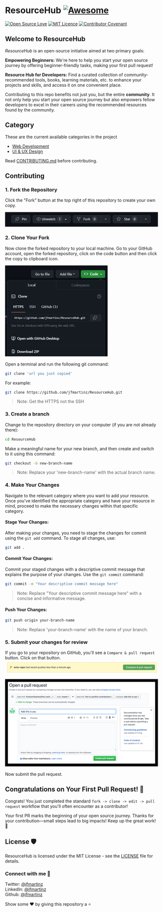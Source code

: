 # ResourceHub [![Awesome](https://cdn.rawgit.com/sindresorhus/awesome/d7305f38d29fed78fa85652e3a63e154dd8e8829/media/badge.svg)](https://github.com/sindresorhus/awesome)

[![Open Source Love](https://firstcontributions.github.io/open-source-badges/badges/open-source-v1/open-source.svg)](https://github.com/firstcontributions/open-source-badges)
[![MIT Licence](https://badges.frapsoft.com/os/mit/mit.svg?v=103)](https://opensource.org/licenses/mit-license.php)
[![Contributor Covenant](https://img.shields.io/badge/Contributor%20Covenant-2.1-4baaaa.svg)](code_of_conduct.md)

## Welcome to ResourceHub

_ResourceHub_ is an open-source initiative aimed at two primary goals:

**Empowering Beginners:** We're here to help you start your open source journey by offering beginner-friendly tasks, making your first pull request!

**Resource Hub for Developers:** Find a curated collection of community-recommended tools, books, learning materials, etc. to enhance your projects and skills, and access it on one convenient place.

Contributing to this repo benefits not just you, but the entire **community**. It not only help you start your open source journey but also empowers fellow developers to excel in their careers using the recommended resources found by the community.

## Category
These are the current available categories in the project<br>
- [Web Development](https://github.com/jfmartinz/ResourceHub/tree/main/Web%20Development)
- [UI & UX Design](https://github.com/jfmartinz/ResourceHub/tree/main/UI-UX%20Design)

Read [CONTRIBUTING.md](https://github.com/jfmartinz/ResourceHub/blob/main/CONTRIBUTING.md) before contributing.

## Contributing

### 1. Fork the Repository

Click the "Fork" button at the top right of this repository to create your own copy.

<img src="images/fork.png" alt="Fork the repository"> <br>

### 2. Clone Your Fork

Now clone the forked repository to your local machine. Go to your GitHub account, open the forked repository, click on the code button and then click the copy to clipboard icon.

<img src="images/clone.png" alt="Fork the repository" height="300px"> <br>

Open a terminal and run the following git command:

```bash
git clone 'url you just copied'
```

For example:

```bash
git clone https://github.com/jfmartinz/ResourceHub.git
```

> Note: Get the HTTPS not the SSH

### 3. Create a branch

Change to the repository directory on your computer (if you are not already there):

```bash
cd ResourceHub
```

Make a meaningful name for your new branch, and then create and switch to it using this command:

```bash
git checkout -b new-branch-name
```

> Note: Replace your 'new-branch-name' with the actual branch name.

### 4. Make Your Changes

Navigate to the relevant category where you want to add your resource. Once you've identified the appropriate category and have your resource in mind, proceed to make the necessary changes within that specific category.

#### Stage Your Changes:

After making your changes, you need to stage the changes for commit using the `git add` command. To stage all changes, use:

```bash
git add .
```

#### Commit Your Changes:

Commit your staged changes with a descriptive commit message that explains the purpose of your changes. Use the `git commit` command:

```bash
git commit -m "Your descriptive commit message here"
```

> Note: Replace "Your descriptive commit message here" with a concise and informative message.

#### Push Your Changes:

```bash
git push origin your-branch-name
```

> Note: Replace 'your-branch-name' with the name of your branch.

### 5. Submit your changes for review

If you go to your repository on GitHub, you'll see a `Compare & pull request` button. Click on that button.
![Compare & pull request](images/image.png)<br>

![Open a Pull Request](images/image-1.png)<br>

Now submit the pull request.

## Congratulations on Your First Pull Request! 🎉

Congrats! You just completed the standard `fork -> clone -> edit -> pull request` workflow that you'll often encounter as a contributor!

Your first PR marks the beginning of your open source journey. Thanks for your contribution—small steps lead to big impacts! Keep up the great work! 🚀

## License 🛡️

ResourceHub is licensed under the MIT License - see the [LICENSE](https://github.com/jfmartinz/ResourceHub/blob/main/LICENSE) file for details.

### Connect with me 🤝

Twitter: [@jfmartinz](https://twitter.com/jfmartinz)<br>
LinkedIn: [@jfmartinz](https://www.linkedin.com/in/jfmartinz/)<br>
Github: [@jfmartinz](https://github.com/jfmartinz)<br>

Show some ❤️ by giving this repository a ⭐️
